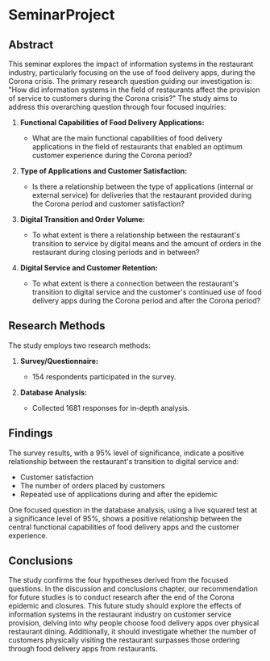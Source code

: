 # SeminarProject

## Abstract

This seminar explores the impact of information systems in the restaurant industry, particularly focusing on the use of food delivery apps, during the Corona crisis. The primary research question guiding our investigation is: "How did information systems in the field of restaurants affect the provision of service to customers during the Corona crisis?" The study aims to address this overarching question through four focused inquiries:

1. **Functional Capabilities of Food Delivery Applications:**
   - What are the main functional capabilities of food delivery applications in the field of restaurants that enabled an optimum customer experience during the Corona period?

2. **Type of Applications and Customer Satisfaction:**
   - Is there a relationship between the type of applications (internal or external service) for deliveries that the restaurant provided during the Corona period and customer satisfaction?

3. **Digital Transition and Order Volume:**
   - To what extent is there a relationship between the restaurant's transition to service by digital means and the amount of orders in the restaurant during closing periods and in between?

4. **Digital Service and Customer Retention:**
   - To what extent is there a connection between the restaurant's transition to digital service and the customer's continued use of food delivery apps during the Corona period and after the Corona period?

## Research Methods

The study employs two research methods:

1. **Survey/Questionnaire:**
   - 154 respondents participated in the survey.

2. **Database Analysis:**
   - Collected 1681 responses for in-depth analysis.

## Findings

The survey results, with a 95% level of significance, indicate a positive relationship between the restaurant's transition to digital service and:
- Customer satisfaction
- The number of orders placed by customers
- Repeated use of applications during and after the epidemic

One focused question in the database analysis, using a live squared test at a significance level of 95%, shows a positive relationship between the central functional capabilities of food delivery apps and the customer experience.

## Conclusions

The study confirms the four hypotheses derived from the focused questions. In the discussion and conclusions chapter, our recommendation for future studies is to conduct research after the end of the Corona epidemic and closures. This future study should explore the effects of information systems in the restaurant industry on customer service provision, delving into why people choose food delivery apps over physical restaurant dining. Additionally, it should investigate whether the number of customers physically visiting the restaurant surpasses those ordering through food delivery apps from restaurants.
